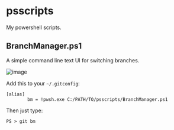 # psscripts
My powershell scripts.

## BranchManager.ps1
A simple command line text UI for switching branches.

![image](https://github.com/jeffdav/psscripts/assets/2266946/9bd2f177-e10d-4b8d-b7c8-02a62b0a436d)

Add this to your `~/.gitconfig`:
```
[alias]
        bm = !pwsh.exe C:/PATH/TO/psscripts/BranchManager.ps1
```
Then just type:
```
PS > git bm
```


